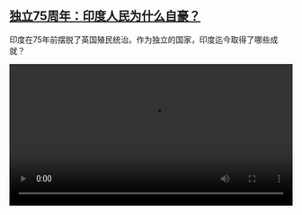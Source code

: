 <!--1660652223000-->
[独立75周年：印度人民为什么自豪？](https://www.dw.com/zh/%E7%8B%AC%E7%AB%8B75%E5%91%A8%E5%B9%B4%EF%BC%9A%E5%8D%B0%E5%BA%A6%E4%BA%BA%E6%B0%91%E4%B8%BA%E4%BB%80%E4%B9%88%E8%87%AA%E8%B1%AA%EF%BC%9F/a-62822484)
------

<p>印度在75年前摆脱了英国殖民统治。作为独立的国家，印度迄今取得了哪些成就？</small></p><video src="https://tvdownloaddw-a.akamaihd.net/dwtv_video/flv/vdt_zh/2022/bchi220816_001_indiaw_01r_AVC_1280x720.mp4" controls style="width:100%"></video>
